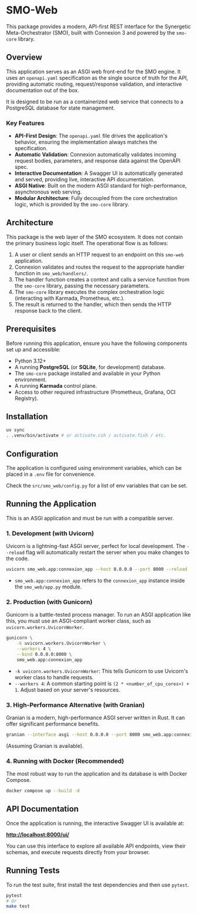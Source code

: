 # SMO-Web

This package provides a modern, API-first REST interface for the Synergetic Meta-Orchestrator (SMO), built with Connexion 3 and powered by the `smo-core` library.

## Overview

This application serves as an ASGI web front-end for the SMO engine. It uses an `openapi.yaml` specification as the single source of truth for the API, providing automatic routing, request/response validation, and interactive documentation out of the box.

It is designed to be run as a containerized web service that connects to a PostgreSQL database for state management.

### Key Features

-   **API-First Design**: The `openapi.yaml` file drives the application's behavior, ensuring the implementation always matches the specification.
-   **Automatic Validation**: Connexion automatically validates incoming request bodies, parameters, and response data against the OpenAPI spec.
-   **Interactive Documentation**: A Swagger UI is automatically generated and served, providing live, interactive API documentation.
-   **ASGI Native**: Built on the modern ASGI standard for high-performance, asynchronous web serving.
-   **Modular Architecture**: Fully decoupled from the core orchestration logic, which is provided by the `smo-core` library.

## Architecture

This package is the web layer of the SMO ecosystem. It does not contain the primary business logic itself. The operational flow is as follows:

1.  A user or client sends an HTTP request to an endpoint on this `smo-web` application.
2.  Connexion validates and routes the request to the appropriate handler function in `smo_web/handlers/`.
3.  The handler function creates a context and calls a service function from the `smo-core` library, passing the necessary parameters.
4.  The `smo-core` library executes the complex orchestration logic (interacting with Karmada, Prometheus, etc.).
5.  The result is returned to the handler, which then sends the HTTP response back to the client.

## Prerequisites

Before running this application, ensure you have the following components set up and accessible:

-   Python 3.12+
-   A running **PostgreSQL** (or **SQLite**, for development) database.
-   The `smo-core` package installed and available in your Python environment.
-   A running **Karmada** control plane.
-   Access to other required infrastructure (Prometheus, Grafana, OCI Registry).

## Installation

```bash
uv sync
. .venv/bin/activate # or activate.csh / activate.fish / etc.
```

## Configuration

The application is configured using environment variables, which can be placed in a `.env` file for convenience.

Check the `src/smo_web/config.py` for a list of env variables that can be set.

## Running the Application

This is an ASGI application and must be run with a compatible server.

### 1. Development (with Uvicorn)

Uvicorn is a lightning-fast ASGI server, perfect for local development. The `--reload` flag will automatically restart the server when you make changes to the code.

```bash
uvicorn smo_web.app:connexion_app --host 0.0.0.0 --port 8000 --reload
```
*   `smo_web.app:connexion_app` refers to the `connexion_app` instance inside the `smo_web/app.py` module.

### 2. Production (with Gunicorn)

Gunicorn is a battle-tested process manager. To run an ASGI application like this, you must use an ASGI-compliant worker class, such as `uvicorn.workers.UvicornWorker`.

```bash
gunicorn \
    -k uvicorn.workers.UvicornWorker \
    --workers 4 \
    --bind 0.0.0.0:8000 \
    smo_web.app:connexion_app
```
*   `-k uvicorn.workers.UvicornWorker`: This tells Gunicorn to use Uvicorn's worker class to handle requests.
*   `--workers 4`: A common starting point is `(2 * <number_of_cpu_cores>) + 1`. Adjust based on your server's resources.

### 3. High-Performance Alternative (with Granian)

Granian is a modern, high-performance ASGI server written in Rust. It can offer significant performance benefits.

```bash
granian --interface asgi --host 0.0.0.0 --port 8000 smo_web.app:connexion_app
```

(Assuming Granian is available).

### 4. Running with Docker (Recommended)

The most robust way to run the application and its database is with Docker Compose.

```bash
docker compose up --build -d
```

## API Documentation

Once the application is running, the interactive Swagger UI is available at:

[**http://localhost:8000/ui/**](http://localhost:8000/ui/)

You can use this interface to explore all available API endpoints, view their schemas, and execute requests directly from your browser.

## Running Tests

To run the test suite, first install the test dependencies and then use `pytest`.

```bash
pytest
# Or
make test
```
